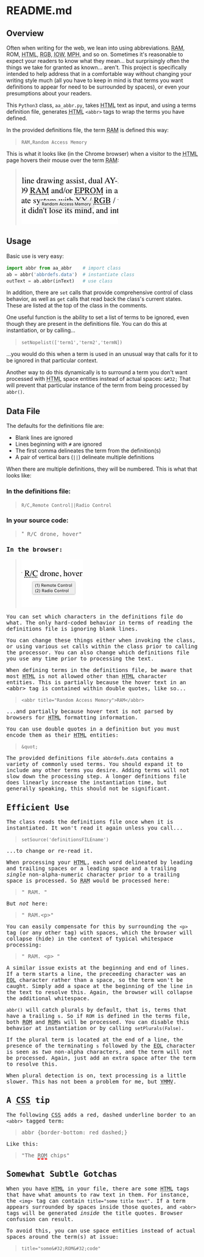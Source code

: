 # README.md

## Overview

Often when writing for the web, we lean into using abbreviations. <abbr title="Random Access Memory">RAM</abbr>, 
ROM, <abbr title="HyperText Markup Language">HTML</abbr>, <abbr title="Red Green and Blue">RGB</abbr>, <abbr title="In Other Words">IOW</abbr>, <abbr title="Miles Per Hour">MPH</abbr>, and so on. Sometimes it's reasonable to expect
your readers to know what they mean... but surprisingly often the things
we take for granted as known... aren't. This project is specifically
intended to help address that in a comfortable way without changing your
writing style much (all you have to keep in mind is that terms you want
definitions to appear for need to be surrounded by spaces), or even your
presumptions about your readers.

This `Python3` class, `aa_abbr.py`, takes <abbr title="HyperText Markup Language">HTML</abbr> text as input, and using a
terms definition file, generates <abbr title="HyperText Markup Language">HTML</abbr> `<abbr>` tags to wrap the terms you
have defined.

In the provided definitions file, the term <abbr title="Random Access Memory">RAM</abbr> is defined this way:

> `RAM,Random Access Memory`

This is what it looks like (in the Chrome browser) when a visitor to the
 <abbr title="HyperText Markup Language">HTML</abbr> page hovers their mouse over the term <abbr title="Random Access Memory">RAM</abbr>: 

> ![aa_abbr\(\)](example.png)

## Usage

Basic use is very easy:

```Python
import abbr from aa_abbr    # import class
ab = abbr('abbrdefs.data')  # instantiate class
outText = ab.abbr(inText)   # use class
```

In addition, there are `set` calls that provide comprehensive control of
class behavior, as well as `get` calls that read back the class's current
states. These are listed at the top of the class in the comments.

One useful function is the ability to set a list of terms to be ignored,
even though they are present in the definitions file. You can do this at
instantiation, or by calling...

> `setNopelist(['term1','term2','termN])`

...you would do this when a term is used in an unusual way that calls for
it to be ignored in that particular context.

Another way to do this dynamically is to surround a term you don't want
processed with <abbr title="HyperText Markup Language">HTML</abbr> space entities instead of actual spaces: `&#32;` That
will prevent that particular instance of the term from being processed by
`abbr()`.

## Data File

The defaults for the definitions file are:

* Blank lines are ignored
* Lines beginning with `#` are ignored
* The first comma delineates the term from the definition(s)
* A pair of vertical bars (`||`) delineate multiple definitions

When there are multiple definitions, they will be numbered. This is what
that looks like:

### In the definitions file:

> `R/C,Remote Control||Radio Control`

### In your source code:

> &quot;<tt>&nbsp;<tt>R/C&nbsp;drone, hover</tt>&quot;

### In the browser:

> ![aa_abbr\(\)](drone.png)

You can set which characters in the definitions file do what. The only
hard-coded behavior in terms of reading the definitions file is ignoring
blank lines.

You can change these things either when invoking the class, or using
various `set` calls within the class prior to calling the processor. You
can also change which definitions file you use any time prior to
processing the text.

When defining terms in the definitions file, be aware that most <abbr title="HyperText Markup Language">HTML</abbr> is
not allowed other than <abbr title="HyperText Markup Language">HTML</abbr> character entities. This is partially because
the hover text in an &lt;abbr&gt; tag is contained within double quotes,
like so...

> `<abbr title="Random Access Memory">RAM</abbr>`

...and partially because hover text is not parsed by browsers for <abbr title="HyperText Markup Language">HTML</abbr> 
formatting information.

You can use double quotes in a definition but you must encode them as
their <abbr title="HyperText Markup Language">HTML</abbr> entities:

> `&quot;`

The provided definitions file `abbrdefs.data` contains a variety of
commonly used terms. You should expand it to include any other terms you
desire. Adding terms will not slow down the processing step. A longer
definitions file does linearly increase the instantiation time, but
generally speaking, this should not be significant.

## Efficient Use

The class reads the definitions file once when it is instantiated. It
won't read it again unless you call...

> `setSource('definitionsFILEname')`

...to change or re-read it.

When processing your <abbr title="HyperText Markup Language">HTML</abbr>, each word delineated by leading and trailing
spaces or a leading space and a trailing _single_ non-alpha-numeric
character prior to a trailing space is processed. So <abbr title="Random Access Memory">RAM</abbr> would be
processed here:

> &quot;<tt>&nbsp;RAM.&nbsp;</tt>&quot;

But _not_ here:

> &quot;<tt>&nbsp;RAM.&lt;p&gt;</tt>&quot;

You can easily compensate for this by surrounding the `<p>` tag (or any
other tag) with spaces, which the browser will collapse (hide) in the
context of typical whitespace processing:

> &quot;<tt>&nbsp;RAM.&nbsp;&lt;p&gt;&nbsp;</tt>&quot;

A similar issue exists at the beginning and end of lines. If a term
starts a line, the preceeding character was an <abbr title="End Of Line">EOL</abbr> character rather than a
space, so the term won't be caught. Simply add a space at the beginning
of the line in the text to resolve this. Again, the browser will collapse
the additional whitespace.

`abbr()` will catch plurals by default, that is, terms that have a
trailing `s`. So if `ROM` is defined in the terms file, both <abbr title="Read Only Memory">ROM</abbr> and <abbr title="Read Only Memory">ROM</abbr>s 
will be processed. You can disable this behavior at instantiation or by
calling `setPlurals(False)`.

If the plural term is located at the end of a line, the presence of the
terminating `s` followed by the <abbr title="End Of Line">EOL</abbr> character is seen as _two_ non-alpha
characters, and the term will not be processed. Again, just add an extra space
after the term to resolve this.

When plural detection is on, text processing is a little slower. This has
not been a problem for me, but <abbr title="Your Milage May Vary">YMMV</abbr>. 

## A <abbr title="Cascading Style Sheet">CSS</abbr> tip

The following <abbr title="Cascading Style Sheet">CSS</abbr> adds a red, dashed underline border to an `<abbr>`
tagged term:

> <tt>abbr {border-bottom: red dashed;}</tt>

Like this:

> &quot;<tt>The <span style="border-bottom: red dashed;"><abbr title="Read Only Memory">ROM</abbr></span>&nbsp;</tt>chips&quot;

## Somewhat Subtle Gotchas

When you have <abbr title="HyperText Markup Language">HTML</abbr> in your file, there are some <abbr title="HyperText Markup Language">HTML</abbr> tags that have what
amounts to raw text in them. For instance, the `<img>` tag can contain
`title="some title text"`. If a term appears surrounded by spaces inside
those quotes, and `<abbr>` tags will be generated _inside_ the title
quotes. Browser confusion can result.

To avoid this, you can use space entities instead of actual spaces around
the term(s) at issue:

> `title="some&#32;ROM&#32;code"` 
